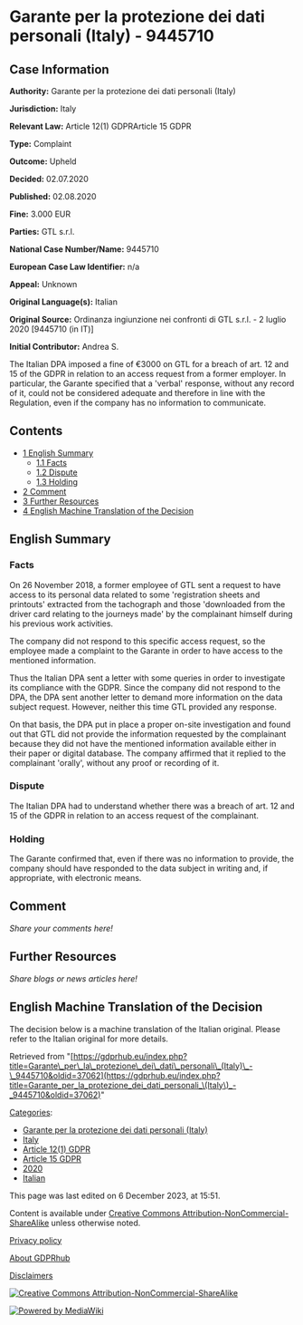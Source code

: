 # Garante per la protezione dei dati personali (Italy) - 9445710

## Case Information

**Authority:** Garante per la protezione dei dati personali (Italy)

**Jurisdiction:** Italy

**Relevant Law:** Article 12(1) GDPRArticle 15 GDPR

**Type:** Complaint

**Outcome:** Upheld

**Decided:** 02.07.2020

**Published:** 02.08.2020

**Fine:** 3.000 EUR

**Parties:** GTL s.r.l.

**National Case Number/Name:** 9445710

**European Case Law Identifier:** n/a

**Appeal:** Unknown

**Original Language(s):** Italian

**Original Source:** Ordinanza ingiunzione nei confronti di GTL s.r.l. - 2 luglio 2020 [9445710 (in IT)]

**Initial Contributor:** Andrea S.

The Italian DPA imposed a fine of €3000 on GTL for a breach of art. 12 and 15 of the GDPR in relation to an access request from a former employer. In particular, the Garante specified that a 'verbal' response, without any record of it, could not be considered adequate and therefore in line with the Regulation, even if the company has no information to communicate.

## Contents

*   [1 English Summary](#English_Summary)
    *   [1.1 Facts](#Facts)
    *   [1.2 Dispute](#Dispute)
    *   [1.3 Holding](#Holding)
*   [2 Comment](#Comment)
*   [3 Further Resources](#Further_Resources)
*   [4 English Machine Translation of the Decision](#English_Machine_Translation_of_the_Decision)

## English Summary

### Facts

On 26 November 2018, a former employee of GTL sent a request to have access to its personal data related to some 'registration sheets and printouts' extracted from the tachograph and those 'downloaded from the driver card relating to the journeys made' by the complainant himself during his previous work activities.

The company did not respond to this specific access request, so the employee made a complaint to the Garante in order to have access to the mentioned information.

Thus the Italian DPA sent a letter with some queries in order to investigate its compliance with the GDPR. Since the company did not respond to the DPA, the DPA sent another letter to demand more information on the data subject request. However, neither this time GTL provided any response.

On that basis, the DPA put in place a proper on-site investigation and found out that GTL did not provide the information requested by the complainant because they did not have the mentioned information available either in their paper or digital database. The company affirmed that it replied to the complainant 'orally', without any proof or recording of it.

### Dispute

The Italian DPA had to understand whether there was a breach of art. 12 and 15 of the GDPR in relation to an access request of the complainant.

### Holding

The Garante confirmed that, even if there was no information to provide, the company should have responded to the data subject in writing and, if appropriate, with electronic means.

## Comment

_Share your comments here!_

## Further Resources

_Share blogs or news articles here!_

## English Machine Translation of the Decision

The decision below is a machine translation of the Italian original. Please refer to the Italian original for more details.

Retrieved from "[https://gdprhub.eu/index.php?title=Garante\_per\_la\_protezione\_dei\_dati\_personali\_(Italy)\_-\_9445710&oldid=37062](https://gdprhub.eu/index.php?title=Garante_per_la_protezione_dei_dati_personali_\(Italy\)_-_9445710&oldid=37062)"

[Categories](/index.php?title=Special:Categories "Special:Categories"):

*   [Garante per la protezione dei dati personali (Italy)](/index.php?title=Category:Garante_per_la_protezione_dei_dati_personali_\(Italy\) "Category:Garante per la protezione dei dati personali (Italy)")
*   [Italy](/index.php?title=Category:Italy "Category:Italy")
*   [Article 12(1) GDPR](/index.php?title=Category:Article_12\(1\)_GDPR "Category:Article 12(1) GDPR")
*   [Article 15 GDPR](/index.php?title=Category:Article_15_GDPR "Category:Article 15 GDPR")
*   [2020](/index.php?title=Category:2020 "Category:2020")
*   [Italian](/index.php?title=Category:Italian "Category:Italian")

This page was last edited on 6 December 2023, at 15:51.

Content is available under [Creative Commons Attribution-NonCommercial-ShareAlike](https://creativecommons.org/licenses/by-nc-sa/4.0/) unless otherwise noted.

[Privacy policy](/index.php?title=GDPRhub:Privacy_policy)

[About GDPRhub](/index.php?title=GDPRhub:About)

[Disclaimers](/index.php?title=GDPRhub:General_disclaimer)

[![Creative Commons Attribution-NonCommercial-ShareAlike](/resources/assets/licenses/cc-by-nc-sa.png)](https://creativecommons.org/licenses/by-nc-sa/4.0/)

[![Powered by MediaWiki](/resources/assets/poweredby_mediawiki_88x31.png)](https://www.mediawiki.org/)